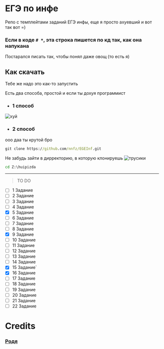 # ЕГЭ по инфе
Репо с темплейтами заданий ЕГЭ инфы, еще я просто ахуевший и вот так вот =)

### Если в коде ```# *```, эта строка пишется по кд так, как она напукана

Постарался писать так, чтобы понял даже овощ (то есть я)

## Как скачать
Тебе же надо это как-то запустить

Есть два способа, простой и если ты дохуя программист
- ### 1 способ

![хуй](https://i.postimg.cc/mrTppKGf/BC0-BADD0-4453-4-C34-A303-646-BB8835-F5-E.png)
- ### 2 способ
ооо даа ты крутой бро
```cmd
git clone https://github.com/nnfz/EGEInf.git
```
Не забудь зайти в дирректорию, в которую клонируешь
![трусики](https://i.postimg.cc/bwzGFRdS/753-E3400-37-CB-4-E1-C-9530-808507665-C15.png)
```cmd
cd Z:\huipizda
```
---
> TO DO
- [ ] 1 Задание
- [ ] 2 Задание 
- [ ] 3 Задание 
- [ ] 4 Задание 
- [X] 5 Задание 
- [ ] 6 Задание
- [ ] 7 Задание
- [ ] 8 Задание
- [X] 9 Задание
- [ ] 10 Задание
- [ ] 11 Задание
- [ ] 12 Задание
- [ ] 13 Задание
- [ ] 14 Задание
- [X] 15 Задание`
- [X] 16 Задание
- [ ] 17 Задание
- [ ] 18 Задание
- [ ] 19 Задание
- [ ] 20 Задание
- [ ] 21 Задание
- [ ] 22 Задание

# Credits
### [Родя](https://www.youtube.com/@rodya_inf)